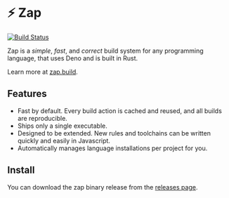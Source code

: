 # :zap: Zap

[![Build Status](https://travis-ci.org/AbstractMachinesLab/zap.svg?branch=main)](https://travis-ci.org/AbstractMachinesLab/zap)

Zap is a _simple_, _fast_, and _correct_ build system for any programming
language, that uses Deno and is built in Rust.

Learn more at [zap.build](https://zap.build).

## Features

* Fast by default. Every build action is cached and reused, and all builds are
  reproducible.
* Ships only a single executable.
* Designed to be extended. New rules and toolchains can be written quickly and
  easily in Javascript.
* Automatically manages language installations per project for you.

## Install

You can download the zap binary release from the [releases
page](https://github.com/AbstractMachinesLab/zap/releases).
